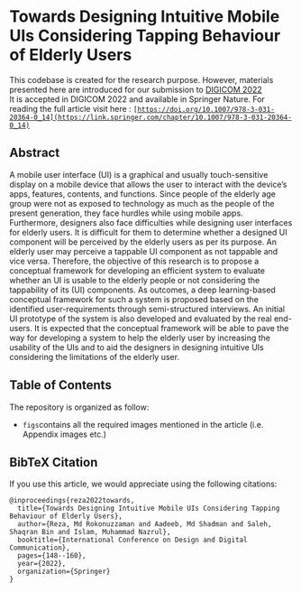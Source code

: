 # Towards Designing Intuitive Mobile UIs Considering Tapping Behaviour of Elderly Users
This codebase is created for the research purpose. However, materials presented here are introduced for our submission to [DIGICOM 2022](https://digicom.ipca.pt/) <br>
It is accepted in DIGICOM 2022 and available in Springer Nature. For reading the full article visit here : <code>[https://doi.org/10.1007/978-3-031-20364-0_14](https://link.springer.com/chapter/10.1007/978-3-031-20364-0_14)</code>
## Abstract
A mobile user interface (UI) is a graphical and usually touch-sensitive display on a mobile device that allows the user to interact with the device’s apps, features, contents, and functions. Since people of the elderly age group were not as exposed to technology as much as the people of the present generation, they face hurdles while using mobile apps. Furthermore, designers also face difficulties while designing user interfaces for elderly users. It is difficult for them to determine whether a designed UI component will be perceived by the elderly users as per its purpose. An elderly user may perceive a tappable UI component as not tappable and vice versa. Therefore, the objective of this research is to propose a conceptual framework for developing an efficient system to evaluate whether an UI is usable to the elderly people or not considering the tappability of its (UI) components. As outcomes, a deep learning-based conceptual framework for such a system is proposed based on the identified user-requirements through semi-structured interviews. An initial UI prototype of the system is also developed and evaluated by the real end-users. It is expected that the conceptual framework will be able to pave the way for developing a system to help the elderly user by increasing the usability of the UIs and to aid the designers in designing intuitive UIs considering the limitations of the elderly user.
## Table of Contents 
The repository is organized as follow:
* <code>figs</code>contains all the required images mentioned in the article (i.e. Appendix images etc.)
## BibTeX Citation
If you use this article, we would appreciate using the following citations:
```
@inproceedings{reza2022towards,
  title={Towards Designing Intuitive Mobile UIs Considering Tapping Behaviour of Elderly Users},
  author={Reza, Md Rokonuzzaman and Aadeeb, Md Shadman and Saleh, Shaqran Bin and Islam, Muhammad Nazrul},
  booktitle={International Conference on Design and Digital Communication},
  pages={148--160},
  year={2022},
  organization={Springer}
}
```
